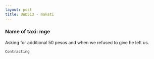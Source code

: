 ```yaml
---
layout: post
title: UWD513 - makati
---
```


### Name of taxi: mge

Asking for additional 50 pesos and when we refused to give he left us.

```Contracting```
